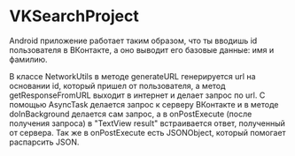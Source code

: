 # VKSearchProject
Android приложение работает таким образом, что ты вводишь id пользователя в ВКонтакте, а оно выводит его базовые данные: имя и фамилию.

В классе NetworkUtils в методе generateURL генерируется url на основании id, который пришел от пользователя, а метод getResponseFromURL выходит в интернет и делает запрос по url.
С помощью AsyncTask делается запрос к серверу ВКонтакте и в методе doInBackground делается сам запрос, а в onPostExecute (после получения запроса) в "TextView result" встраивается ответ, полученный от сервера.
Так же в onPostExecute есть JSONObject, который помогает распарсить JSON.
